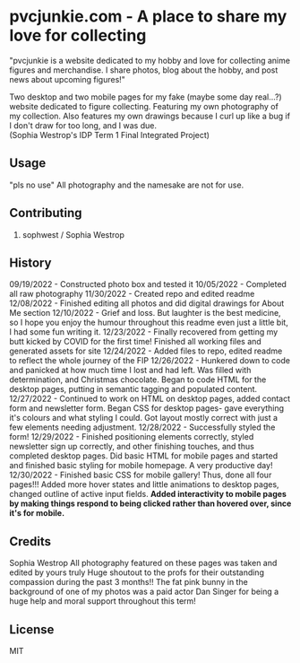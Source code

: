 # pvcjunkie.com - A place to share my love for collecting
"pvcjunkie is a website dedicated to my hobby and love for collecting anime figures and merchandise. I share photos, blog about the hobby, and post news about upcoming figures!"

 Two desktop and two mobile pages for my fake (maybe some day real...?) website dedicated to figure collecting. Featuring my own photography of my collection. Also features my own drawings because I curl up like a bug if I don't draw for too long, and I was due.  
 (Sophia Westrop's IDP Term 1 Final Integrated Project)

## Usage

"pls no use"
All photography and the namesake are not for use. 

## Contributing

1. sophwest / Sophia Westrop

## History

09/19/2022 - Constructed photo box and tested it
10/05/2022 - Completed all raw photography
11/30/2022 - Created repo and edited readme
12/08/2022 - Finished editing all photos and did digital drawings for About Me section
12/10/2022 - Grief and loss. But laughter is the best medicine, so I hope you enjoy the humour throughout this readme even just a little bit, I had some fun writing it.
12/23/2022 - Finally recovered from getting my butt kicked by COVID for the first time! Finished all working files and generated assets for site
12/24/2022 - Added files to repo, edited readme to reflect the whole journey of the FIP
12/26/2022 - Hunkered down to code and panicked at how much time I lost and had left. Was filled with determination, and Christmas chocolate. Began to code HTML for the desktop pages, putting in semantic tagging and populated content.
12/27/2022 - Continued to work on HTML on desktop pages, added contact form and newsletter form. Began CSS for desktop pages- gave everything it's colours and what styling I could. Got layout mostly correct with just a few elements needing adjustment.
12/28/2022 - Successfully styled the form! 
12/29/2022 - Finished positioning elements correctly, styled newsletter sign up correctly, and other finishing touches, and thus completed desktop pages. Did basic HTML for mobile pages and started and finished basic styling for mobile homepage. A very productive day!
12/30/2022 - Finished basic CSS for mobile gallery! Thus, done all four pages!!! Added more hover states and little animations to desktop pages, changed outline of active input fields. **Added interactivity to mobile pages by making things respond to being clicked rather than hovered over, since it's for mobile.**

## Credits

Sophia Westrop
All photography featured on these pages was taken and edited by yours truly
Huge shoutout to the profs for their outstanding compassion during the past 3 months!!
The fat pink bunny in the background of one of my photos was a paid actor
Dan Singer for being a huge help and moral support throughout this term!

## License

MIT
